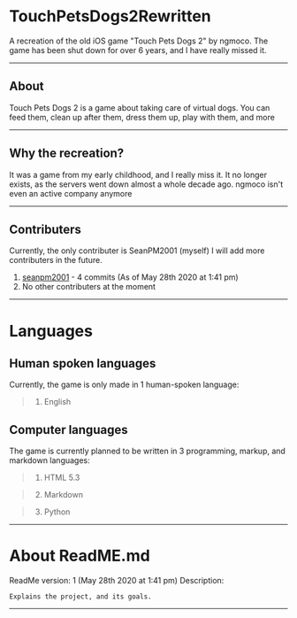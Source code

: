 # TouchPetsDogs2Rewritten
A recreation of the old iOS game "Touch Pets Dogs 2" by ngmoco. The game has been shut down for over 6 years, and I have really missed it.

---

About
-----------

Touch Pets Dogs 2 is a game about taking care of virtual dogs. You can feed them, clean up after them, dress them up, play with them, and more

---

Why the recreation?
-----------

It was a game from my early childhood, and I really miss it. It no longer exists, as the servers went down almost a whole decade ago. ngmoco isn't even an active company anymore

---

Contributers
-----------

Currently, the only contributer is SeanPM2001 (myself) I will add more contributers in the future.

1. [seanpm2001](https://github.com/seanpm2001/) - 4 commits (As of May 28th 2020 at 1:41 pm)
2. No other contributers at the moment

---

# Languages

Human spoken languages
-----------

Currently, the game is only made in 1 human-spoken language:

> 1. English

Computer languages
-----------

The game is currently planned to be written in 3 programming, markup, and markdown languages:

> 1. HTML 5.3 

> 2. Markdown

> 3. Python

---

# About ReadME.md

ReadMe version: 1 (May 28th 2020 at 1:41 pm)
Description: 

`Explains the project, and its goals.`

---

